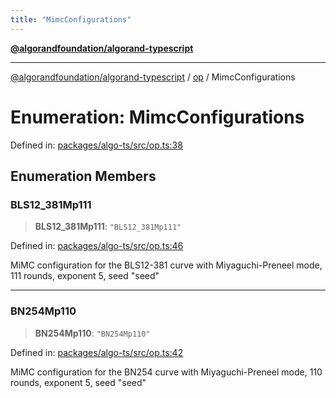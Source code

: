```yaml
---
title: "MimcConfigurations"
---
```


[**@algorandfoundation/algorand-typescript**](../../README.md)

***

[@algorandfoundation/algorand-typescript](../../README.md) / [op](../README.md) / MimcConfigurations

# Enumeration: MimcConfigurations

Defined in: [packages/algo-ts/src/op.ts:38](https://github.com/algorandfoundation/puya-ts/blob/main/packages/algo-ts/src/op.ts#L38)

## Enumeration Members

### BLS12\_381Mp111

> **BLS12\_381Mp111**: `"BLS12_381Mp111"`

Defined in: [packages/algo-ts/src/op.ts:46](https://github.com/algorandfoundation/puya-ts/blob/main/packages/algo-ts/src/op.ts#L46)

MiMC configuration for the BLS12-381 curve with Miyaguchi-Preneel mode, 111 rounds, exponent 5, seed "seed"

***

### BN254Mp110

> **BN254Mp110**: `"BN254Mp110"`

Defined in: [packages/algo-ts/src/op.ts:42](https://github.com/algorandfoundation/puya-ts/blob/main/packages/algo-ts/src/op.ts#L42)

MiMC configuration for the BN254 curve with Miyaguchi-Preneel mode, 110 rounds, exponent 5, seed "seed"
